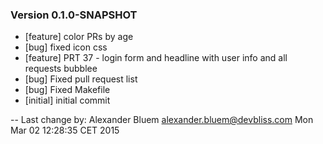 
### Version 0.1.0-SNAPSHOT
 - [feature] color PRs by age
 - [bug] fixed icon css
 - [feature] PRT 37 - login form and headline with user info and all requests bubblee
 - [bug] Fixed pull request list
 - [bug] Fixed Makefile
 - [initial] initial commit

-- Last change by: Alexander Bluem <alexander.bluem@devbliss.com> Mon Mar 02 12:28:35 CET 2015
